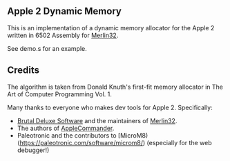 ## Apple 2 Dynamic Memory

This is an implementation of a dynamic memory allocator for the Apple 2 written
in 6502 Assembly for [Merlin32](http://www.brutaldeluxe.fr/products/crossdevtools/merlin/).

See demo.s for an example.

## Credits

The algorithm is taken from Donald Knuth's first-fit memory allocator in The Art of Computer Programming Vol. 1.

Many thanks to everyone who makes dev tools for Apple 2. Specifically:
* [Brutal Deluxe Software](https://www.brutaldeluxe.fr/) and the maintainers of [Merlin32](https://www.brutaldeluxe.fr/products/crossdevtools/merlin/index.html).
* The authors of [AppleCommander](https://applecommander.github.io/).
* Paleotronic and the contributors to [MicroM8)(https://paleotronic.com/software/microm8/) (especially for the web debugger!)
